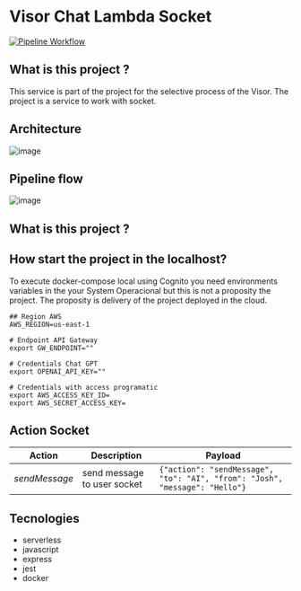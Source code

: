 # Visor Chat Lambda Socket

[![Pipeline Workflow](https://github.com/JeffersonGibin/visor-chat-lmb-socket/actions/workflows/pipeline.yml/badge.svg)](https://github.com/JeffersonGibin/visor-chat-lmb-socket/actions/workflows/pipeline.yml)

## What is this project ?

This service is part of the project for the selective process of the Visor. The project is a service to work with socket.

## Architecture

![image](https://user-images.githubusercontent.com/6215779/226264258-65a437b2-dd5b-4e78-af14-3670e7757dc9.png)

## Pipeline flow

![image](https://user-images.githubusercontent.com/6215779/226262534-633ad887-a400-4ef7-a1a6-868a221090dc.png)


## What is this project ?

## How start the project in the localhost?

To execute docker-compose local using Cognito you need environments variables in the your System Operacional but this is not a proposity the
project. The proposity is delivery of the project deployed in the cloud.

```shell
## Region AWS
AWS_REGION=us-east-1

# Endpoint API Gateway
export GW_ENDPOINT=""

# Credentials Chat GPT
export OPENAI_API_KEY=""

# Credentials with access programatic
export AWS_ACCESS_KEY_ID=
export AWS_SECRET_ACCESS_KEY=

```

## Action Socket

| Action      | Description                 | Payload                                                                                                   |
| ----------- | --------------------------- | --------------------------------------------------------------------------------------------------------- |
| *sendMessage* | send message to user socket | `{"action": "sendMessage", "to": "AI", "from": "Josh", "message": "Hello"}` |

## Tecnologies

- serverless
- javascript
- express
- jest
- docker
